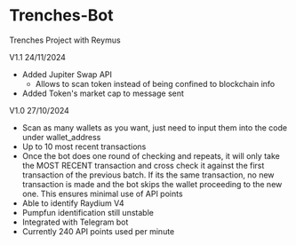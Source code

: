 # Trenches-Bot
Trenches Project with Reymus

V1.1   24/11/2024
- Added Jupiter Swap API
    - Allows to scan token instead of being confined to blockchain info
- Added Token's market cap to message sent

V1.0   27/10/2024
- Scan as many wallets as you want, just need to input them into the code under wallet_address
- Up to 10 most recent transactions
- Once the bot does one round of checking and repeats, it will only take the MOST RECENT transaction and cross check it against the first transaction of the previous batch. If its the same transaction, no new transaction is made and the bot skips the wallet proceeding to the new one. This ensures minimal use of API points
- Able to identify Raydium V4
- Pumpfun identification still unstable
- Integrated with Telegram bot
- Currently 240 API points used per minute
